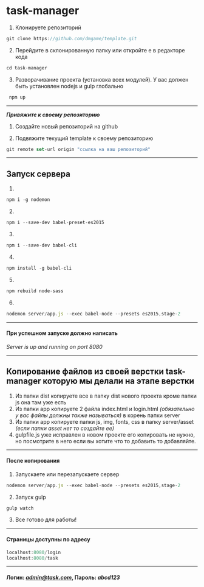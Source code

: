 # task-manager

1. Клонируете репозиторий
```js
git clone https://github.com/dmgame/template.git
```
2. Перейдите в склонированную папку или откройте е в редакторе кода
```js
cd task-manager
```
3. Разворачивание проекта (установка всех модулей). У вас должен быть установлен nodejs и gulp глобально
```js
 npm up
```
---

***Привяжите к своему репозиторию***
1. Создайте новый репозиторий на github

2. Подвяжите текущий template к своему репозиторию
```js
git remote set-url origin "ссылка на ваш репозиторий"
```
---


## Запуск сервера

1.
```js
npm i -g nodemon

```
2.
```js
npm i --save-dev babel-preset-es2015
```

3.
```js
npm i --save-dev babel-cli
```

4.
```js
npm install -g babel-cli
```

5.
```js
npm rebuild node-sass
```

6.
```js
nodemon server/app.js --exec babel-node --presets es2015,stage-2
```
---
#### При успешном запуске должно написать 
*Server is up and running on port 8080*

---

## Копирование файлов из своей верстки task-manager которую мы делали на этапе верстки
1. Из папки dist копируете все в папку dist нового проекта кроме папки js она там уже есть
2. Из папки app копируете 2 файла index.html и login.html *(обязательно у вас файлы должны также называться)* в корень папки server
3. Из папки app копируете папки js, img, fonts, css в папку server/asset *(если папки asset нет то создайте ее)*
4. gulpfile.js уже исправлен в новом проекте его копировать не нужно, но посмотрите в него если вы хотите что то добавить то добавляйте.

---
#### После копирования
1. Запускаете или перезапускаете сервер
```js
nodemon server/app.js --exec babel-node --presets es2015,stage-2
```
2. Запуск gulp
```js
gulp watch
```
3. Все готово для работы!

---

#### Страницы доступны по адресу
```js
localhost:8080/login
localhost:8080/task
```
---
#### Логин:  *admin@task.com*, Пароль: *abcd123*



